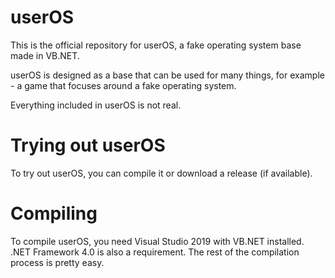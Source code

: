 # userOS
This is the official repository for userOS, a fake operating system base made in VB.NET.

userOS is designed as a base that can be used for many things, for example - a game that focuses around a fake operating system.

Everything included in userOS is not real.

# Trying out userOS
To try out userOS, you can compile it or download a release (if available).

# Compiling
To compile userOS, you need Visual Studio 2019 with VB.NET installed. .NET Framework 4.0 is also a requirement.
The rest of the compilation process is pretty easy.
